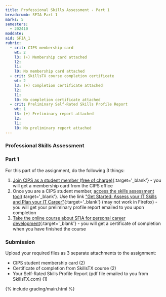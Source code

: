 ```yaml
---
title: Professional Skills Assessment - Part 1
breadcrumb: SFIA Part 1
marks: 5
semesters:
  - 202410
moddate:
aid: SFIA_1
rubric:
  - crit: CIPS membership card
    wt: 2
    l3: (+) Membership card attached
    l2:
    l1: 
    l0: No membership card attached
  - crit: SkillsTX course completion certificate
    wt: 2
    l3: (+) Completion certificate attached
    l2:
    l1: 
    l0: No completion certificate attached
  - crit: Preliminary Self-Rated Skills Profile Report
    wt: 1
    l3: (+) Preliminary report attached
    l2:
    l1: 
    l0: No preliminary report attached
---
```

### Professional Skills Assessment

### Part 1

For this part of the assignment, do the following 3 things:

1. [Join CIPS as a student member (free of charge)](https://cips.ca/studentmembershipapplication/){:target='_blank'} - you will get a membership card from the CIPS office
1. Once you are a CIPS student member, [access the skills assessment tool](https://cips.ca/skills-assessment/){:target='_blank'}. Use the link ["Get Started: Assess your IT Skills and Plan your IT Career"](https://cips.skillstx.app/loginmembee){:target='_blank'} (may not work in Firefox) - you will get your preliminary profile report emailed to you upon completion
1. [Take the online course about SFIA for personal career development](https://licensed-skillstx.talentlms.com/catalog/info/id:13){:target='_blank'} - you will get a certificate of completion when you have finished the course

### Submission

Upload your required files as 3 separate attachments to the assignment:

* CIPS student membership card (2)
* Certificate of completion from SkillsTX course (2)
* Your Self-Rated Skills Profile Report (pdf file emailed to you from SkillsTX.com) (1)

{% include grading/main.html %}
